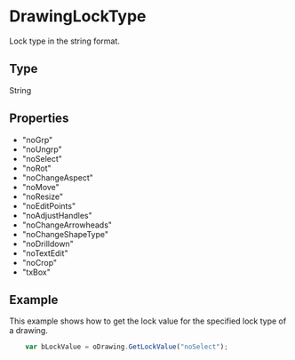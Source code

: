 # DrawingLockType

Lock type in the string format.

## Type

String

## Properties

- "noGrp" 
- "noUngrp" 
- "noSelect" 
- "noRot" 
- "noChangeAspect" 
- "noMove" 
- "noResize" 
- "noEditPoints" 
- "noAdjustHandles" 
- "noChangeArrowheads" 
- "noChangeShapeType" 
- "noDrilldown" 
- "noTextEdit" 
- "noCrop" 
- "txBox"

## Example

This example shows how to get the lock value for the specified lock type of a drawing.

```javascript
	var bLockValue = oDrawing.GetLockValue("noSelect");
```